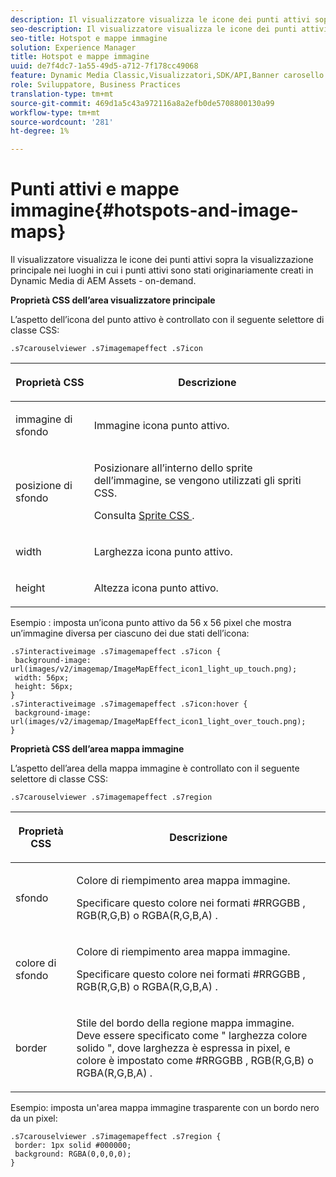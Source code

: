 ```yaml
---
description: Il visualizzatore visualizza le icone dei punti attivi sopra la visualizzazione principale nei luoghi in cui i punti attivi sono stati originariamente creati in Dynamic Media di AEM Assets - on-demand.
seo-description: Il visualizzatore visualizza le icone dei punti attivi sopra la visualizzazione principale nei luoghi in cui i punti attivi sono stati originariamente creati in Dynamic Media di AEM Assets - on-demand.
seo-title: Hotspot e mappe immagine
solution: Experience Manager
title: Hotspot e mappe immagine
uuid: de7f4dc7-1a55-49d5-a712-7f178cc49068
feature: Dynamic Media Classic,Visualizzatori,SDK/API,Banner carosello
role: Sviluppatore, Business Practices
translation-type: tm+mt
source-git-commit: 469d1a5c43a972116a8a2efb0de5708800130a99
workflow-type: tm+mt
source-wordcount: '281'
ht-degree: 1%

---
```



# Punti attivi e mappe immagine{#hotspots-and-image-maps}

Il visualizzatore visualizza le icone dei punti attivi sopra la visualizzazione principale nei luoghi in cui i punti attivi sono stati originariamente creati in Dynamic Media di AEM Assets - on-demand.

<!--<a id="section_061E550C1C1D4DB2BD663A898895B38C"></a>-->

**Proprietà CSS dell’area visualizzatore principale**

L’aspetto dell’icona del punto attivo è controllato con il seguente selettore di classe CSS:

```
.s7carouselviewer .s7imagemapeffect .s7icon
```

<table id="table_94EE3F5BBE4547C0B4943471CEE7EDE4"> 
 <thead> 
  <tr> 
   <th colname="col1" class="entry"> <p> Proprietà CSS </p> </th> 
   <th colname="col2" class="entry"> <p>Descrizione </p> </th> 
  </tr> 
 </thead>
 <tbody> 
  <tr> 
   <td colname="col1"> <p> <span class="codeph"> immagine di sfondo  </span> </p> </td> 
   <td colname="col2"> <p>Immagine icona punto attivo. </p> </td> 
  </tr> 
  <tr> 
   <td colname="col1"> <p> <span class="codeph"> posizione di sfondo  </span> </p> </td> 
   <td colname="col2"> <p>Posizionare all’interno dello sprite dell’immagine, se vengono utilizzati gli spriti CSS. </p> <p>Consulta <a href="../../../c-html5-aem-asset-viewers/c-html5-aem-interactive-images/c-html5-aem-interactive-image-customizingviewer/c-html5-aem-interactive-image-customizingviewer.md#section-9b6d8d601cb441d08214dada7bb4eddc" format="dita" scope="local"> Sprite CSS </a>. </p> </td> 
  </tr> 
  <tr> 
   <td colname="col1"> <p> <span class="codeph"> width </span> </p> </td> 
   <td colname="col2"> <p>Larghezza icona punto attivo. </p> </td> 
  </tr> 
  <tr> 
   <td colname="col1"> <p> <span class="codeph"> height </span> </p> </td> 
   <td colname="col2"> <p>Altezza icona punto attivo. </p> </td> 
  </tr> 
 </tbody> 
</table>

Esempio : imposta un’icona punto attivo da 56 x 56 pixel che mostra un’immagine diversa per ciascuno dei due stati dell’icona:

```
.s7interactiveimage .s7imagemapeffect .s7icon { 
 background-image: url(images/v2/imagemap/ImageMapEffect_icon1_light_up_touch.png); 
 width: 56px; 
 height: 56px; 
} 
.s7interactiveimage .s7imagemapeffect .s7icon:hover { 
 background-image: url(images/v2/imagemap/ImageMapEffect_icon1_light_over_touch.png); 
}
```

<!--<a id="section_26D0B8444D1F42D493793FF54968C0B9"></a>-->

**Proprietà CSS dell’area mappa immagine**

L’aspetto dell’area della mappa immagine è controllato con il seguente selettore di classe CSS:

`.s7carouselviewer .s7imagemapeffect .s7region`

<table id="table_DAE7A78AA4A74DC78B2D94F29E8E236B"> 
 <thead> 
  <tr> 
   <th colname="col1" class="entry"> <p> Proprietà CSS </p> </th> 
   <th colname="col2" class="entry"> <p>Descrizione </p> </th> 
  </tr> 
 </thead>
 <tbody> 
  <tr> 
   <td colname="col1"> <p> <span class="codeph"> sfondo  </span> </p> </td> 
   <td colname="col2"> <p>Colore di riempimento area mappa immagine. </p> <p>Specificare questo colore nei formati <span class="codeph"> #RRGGBB </span>, <span class="codeph"> RGB(R,G,B) </span> o <span class="codeph"> RGBA(R,G,B,A) </span>. </p> </td> 
  </tr> 
  <tr> 
   <td colname="col1"> <p> <span class="codeph"> colore di sfondo  </span> </p> </td> 
   <td colname="col2"> <p>Colore di riempimento area mappa immagine. </p> <p>Specificare questo colore nei formati <span class="codeph"> #RRGGBB </span>, <span class="codeph"> RGB(R,G,B) </span> o <span class="codeph"> RGBA(R,G,B,A) </span>. </p> </td> 
  </tr> 
  <tr> 
   <td colname="col1"> <p> <span class="codeph"> border  </span> </p> </td> 
   <td colname="col2"> <p> Stile del bordo della regione mappa immagine. Deve essere specificato come " <span class="codeph"> larghezza </span> <span class="codeph"> colore solido </span>", dove <span class="codeph"> larghezza </span> è espressa in pixel, e <span class="codeph"> colore </span> è impostato come <span class="codeph"> #RRGGBB </span>, <span class="codeph"> RGB(R,G,B) </span> o <span class="codeph"> RGBA(R,G,B,A) </span>. </p> </td> 
  </tr> 
 </tbody> 
</table>

Esempio: imposta un&#39;area mappa immagine trasparente con un bordo nero da un pixel:

```
.s7carouselviewer .s7imagemapeffect .s7region { 
 border: 1px solid #000000; 
 background: RGBA(0,0,0,0);  
}
```

